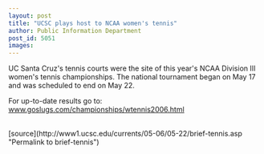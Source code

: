```yaml
---
layout: post
title: "UCSC plays host to NCAA women's tennis"
author: Public Information Department
post_id: 5051
images:
---
```


<a name="content" id="content"></a>
<p>
  UC Santa Cruz's tennis courts were the site of this year's NCAA Division III women's tennis championships. The national tournament began on May 17 and was scheduled to end on May 22.
</p>
<p>
  For up-to-date results go to: <a href="http://www.goslugs.com/championships/wtennis2006.html">www.goslugs.com/championships/wtennis2006.html</a><br>
  <br>
</p>
[source](http://www1.ucsc.edu/currents/05-06/05-22/brief-tennis.asp "Permalink to brief-tennis")
